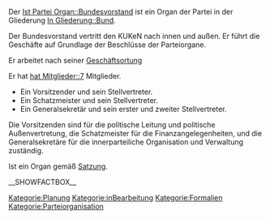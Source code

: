 Der [Ist Partei
Organ::Bundesvorstand](/wiki/Ist_Partei_Organ::Bundesvorstand "wikilink") ist
ein Organ der Partei in der Gliederung [In
Gliederung::Bund](/wiki/In_Gliederung::Bund "wikilink").

Der Bundesvorstand vertritt den KUKeN nach innen und außen. Er führt die
Geschäfte auf Grundlage der Beschlüsse der Parteiorgane.

Er arbeitet nach seiner
[Geschäftsortung](/wiki/Hat_Geschäftsordnung::go_bundesvorstand "wikilink")

Er hat [hat Mitglieder::7](hat_Mitglieder::7 "wikilink") Mitglieder.

-   Ein Vorsitzender und sein Stellvertreter.
-   Ein Schatzmeister und sein Stellvertreter.
-   Ein Generalsekretär und sein erster und zweiter Stellvertreter.

Die Vorsitzenden sind für die politische Leitung und politische
Außenvertretung, die Schatzmeister für die Finanzangelegenheiten, und
die Generalsekretäre für die innerparteiliche Organisation und
Verwaltung zuständig.

Ist ein Organ gemäß
[Satzung](/wiki/Ist_definiert_in_Satzung::Satzung#.C2.A7_9a_-_Der_Bundesvorstand "wikilink").

\_\_SHOWFACTBOX\_\_

<Kategorie:Planung> <Kategorie:inBearbeitung> <Kategorie:Formalien>
<Kategorie:Parteiorganisation>

